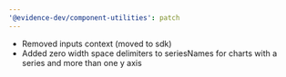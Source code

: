 ```yaml
---
'@evidence-dev/component-utilities': patch
---
```


- Removed inputs context (moved to sdk)
- Added zero width space delimiters to seriesNames for charts with a series and more than one y axis
